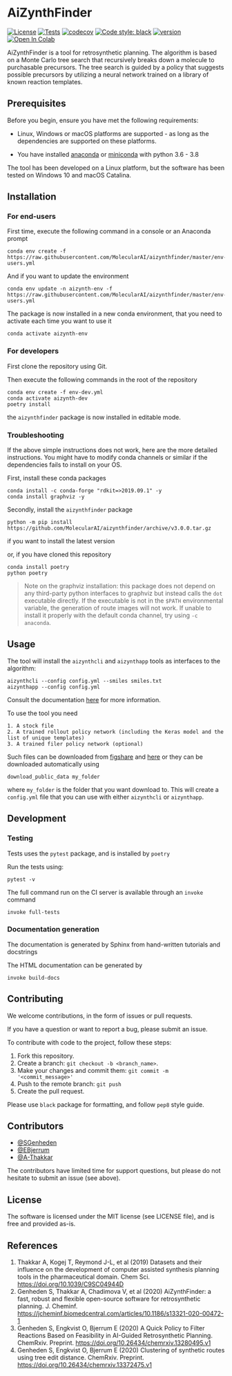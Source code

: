# AiZynthFinder 

[![License](https://img.shields.io/github/license/MolecularAI/aizynthfinder)](https://github.com/MolecularAI/aizynthfinder/blob/master/LICENSE)
[![Tests](https://github.com/MolecularAI/aizynthfinder/workflows/tests/badge.svg)](https://github.com/MolecularAI/aizynthfinder/actions?workflow=tests)
[![codecov](https://codecov.io/gh/MolecularAI/aizynthfinder/branch/master/graph/badge.svg)](https://codecov.io/gh/MolecularAI/aizynthfinder)
[![Code style: black](https://img.shields.io/badge/code%20style-black-000000.svg)](https://github.com/python/black) 
[![version](https://img.shields.io/github/v/release/MolecularAI/aizynthfinder)](https://github.com/MolecularAI/aizynthfinder/releases)
[![Open In Colab](https://colab.research.google.com/assets/colab-badge.svg)](https://colab.research.google.com/github/MolecularAI/aizynthfinder/blob/master/contrib/notebook.ipynb)


AiZynthFinder is a tool for retrosynthetic planning. The algorithm is based on a Monte Carlo tree search that recursively breaks down a molecule to purchasable precursors. The tree search is guided by a policy that suggests possible precursors by utilizing a neural network trained on a library of known reaction templates.  

## Prerequisites

Before you begin, ensure you have met the following requirements:

* Linux, Windows or macOS platforms are supported - as long as the dependencies are supported on these platforms.

* You have installed [anaconda](https://www.anaconda.com/) or [miniconda](https://docs.conda.io/en/latest/miniconda.html) with python 3.6 - 3.8

The tool has been developed on a Linux platform, but the software has been tested on Windows 10 and macOS Catalina.


## Installation

### For end-users

First time, execute the following command in a console or an Anaconda prompt

    conda env create -f https://raw.githubusercontent.com/MolecularAI/aizynthfinder/master/env-users.yml
    
And if you want to update the environment

    conda env update -n aizynth-env -f https://raw.githubusercontent.com/MolecularAI/aizynthfinder/master/env-users.yml
    
The package is now installed in a new conda environment, that you need to activate each time you want to use it

    conda activate aizynth-env

### For developers

First clone the repository using Git.

Then execute the following commands in the root of the repository 

    conda env create -f env-dev.yml
    conda activate aizynth-dev
    poetry install
    
the `aizynthfinder` package is now installed in editable mode.

### Troubleshooting

If the above simple instructions does not work, here are the more detailed instructions. You might have to modify conda channels or similar if the dependencies fails to install on your OS.

First, install these conda packages

    conda install -c conda-forge "rdkit=>2019.09.1" -y
    conda install graphviz -y

Secondly, install the ``aizynthfinder`` package

    python -m pip install https://github.com/MolecularAI/aizynthfinder/archive/v3.0.0.tar.gz


if you want to install the latest version

or, if you have cloned this repository
 
    conda install poetry
    python poetry


> Note on the graphviz installation: this package does not depend on any third-party python interfaces to graphviz but instead calls the `dot` executable directly. If the executable is not in the `$PATH` environmental variable, the generation of route images will not work. If unable to install it properly with the default conda channel, try using `-c anaconda`.


## Usage

The tool will install the ``aizynthcli`` and ``aizynthapp`` tools
as interfaces to the algorithm:

```
aizynthcli --config config.yml --smiles smiles.txt
aizynthapp --config config.yml
```

Consult the documentation [here](https://molecularai.github.io/aizynthfinder/) for more information.

To use the tool you need

    1. A stock file
    2. A trained rollout policy network (including the Keras model and the list of unique templates)
    3. A trained filer policy network (optional)

Such files can be downloaded from [figshare](https://figshare.com/articles/AiZynthFinder_a_fast_robust_and_flexible_open-source_software_for_retrosynthetic_planning/12334577) and [here](https://figshare.com/articles/dataset/A_quick_policy_to_filter_reactions_based_on_feasibility_in_AI-guided_retrosynthetic_planning/13280507) or they can be downloaded automatically using

```
download_public_data my_folder
```

where ``my_folder`` is the folder that you want download to.
This will create a ``config.yml`` file that you can use with either ``aizynthcli`` or ``aizynthapp``.

## Development

### Testing

Tests uses the ``pytest`` package, and is installed by `poetry`

Run the tests using:

    pytest -v

The full command run on the CI server is available through an `invoke` command

    invoke full-tests
    
 ### Documentation generation

The documentation is generated by Sphinx from hand-written tutorials and docstrings

The HTML documentation can be generated by

    invoke build-docs

## Contributing

We welcome contributions, in the form of issues or pull requests.

If you have a question or want to report a bug, please submit an issue.


To contribute with code to the project, follow these steps:

1. Fork this repository.
2. Create a branch: `git checkout -b <branch_name>`.
3. Make your changes and commit them: `git commit -m '<commit_message>'`
4. Push to the remote branch: `git push`
5. Create the pull request.

Please use ``black`` package for formatting, and follow ``pep8`` style guide.


## Contributors

* [@SGenheden](https://www.github.com/SGenheden)
* [@EBjerrum](https://www.github.com/EBjerrum)
* [@A-Thakkar](https://www.github.com/A-Thakkar)

The contributors have limited time for support questions, but please do not hesitate to submit an issue (see above).

## License

The software is licensed under the MIT license (see LICENSE file), and is free and provided as-is.

## References

1. Thakkar A, Kogej T, Reymond J-L, et al (2019) Datasets and their influence on the development of computer assisted synthesis planning tools in the pharmaceutical domain. Chem Sci. https://doi.org/10.1039/C9SC04944D
2. Genheden S, Thakkar A, Chadimova V, et al (2020) AiZynthFinder: a fast, robust and flexible open-source software for retrosynthetic planning. J. Cheminf. https://jcheminf.biomedcentral.com/articles/10.1186/s13321-020-00472-1
3. Genheden S, Engkvist O, Bjerrum E (2020) A Quick Policy to Filter Reactions Based on Feasibility in AI-Guided Retrosynthetic Planning. ChemRxiv. Preprint. https://doi.org/10.26434/chemrxiv.13280495.v1 
4. Genheden S, Engkvist O, Bjerrum E (2020) Clustering of synthetic routes using tree edit distance. ChemRxiv. Preprint. https://doi.org/10.26434/chemrxiv.13372475.v1  
